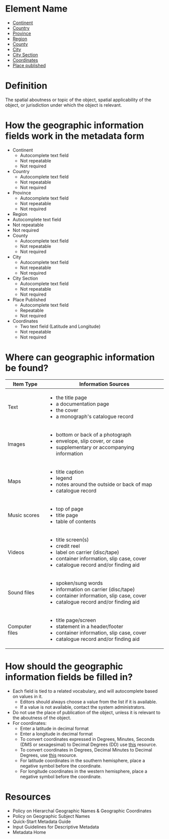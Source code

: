 # Element Name

* [Continent](https://www.dublincore.org/specifications/dublin-core/dcmi-terms/#http://purl.org/dc/terms/coverage)
* [Country](https://www.dublincore.org/specifications/dublin-core/dcmi-terms/#http://purl.org/dc/terms/coverage)
* [Province](https://www.dublincore.org/specifications/dublin-core/dcmi-terms/#http://purl.org/dc/terms/coverage)
* [Region](https://www.dublincore.org/specifications/dublin-core/dcmi-terms/#http://purl.org/dc/terms/coverage)
* [County](https://www.dublincore.org/specifications/dublin-core/dcmi-terms/#http://purl.org/dc/terms/coverage)
* [City](https://www.dublincore.org/specifications/dublin-core/dcmi-terms/#http://purl.org/dc/terms/coverage)
* [City Section](https://www.dublincore.org/specifications/dublin-core/dcmi-terms/#http://purl.org/dc/terms/coverage)
* [Coordinates](https://www.dublincore.org/specifications/dublin-core/dcmi-terms/#http://purl.org/dc/terms/spatial)
* [Place published](https://www.dublincore.org/specifications/dublin-core/dcmi-terms/#http://purl.org/dc/terms/coverage)

# Definition

The spatial aboutness or topic of the object, spatial applicability of the object, or jurisdiction under which the object is relevant.

# How the geographic information fields work in the metadata form

* Continent
  * Autocomplete text field
  * Not repeatable
  * Not required
* Country
  * Autocomplete text field
  * Not repeatable
  * Not required
* Province
  * Autocomplete text field
  * Not repeatable
  * Not required
*  Region
  * Autocomplete text field
  * Not repeatable
  * Not required
* County
  * Autocomplete text field
  * Not repeatable
  * Not required
* City
  * Autocomplete text field
  * Not repeatable
  * Not required
* City Section
  * Autocomplete text field
  * Not repeatable
  * Not required
* Place Published
  * Autocomplete text field
  * Repeatable
  * Not required
* Coordinates
  * Two text field (Latitude and Longitude)
  * Not repeatable
  * Not required

# Where can geographic information be found?

| Item Type | Information Sources |
| --------- | ------------------- |
| Text | <ul><li>the title page</li><li>a documentation page</li><li>the cover</li><li>a monograph's catalogue record</li></ul> |
| Images | <ul><li>bottom or back of a photograph</li><li>envelope, slip cover, or case</li><li>supplementary or accompanying information</li></ul> |
| Maps | <ul><li>title caption</li><li>legend</li><li>notes around the outside or back of map</li><li>catalogue record</li></ul> |
| Music scores | <ul><li>top of page</li><li>title page</li><li>table of contents</li></ul> |
| Videos | <ul><li>title screen(s)</li><li>credit reel</li><li>label on carrier (disc/tape)</li><li>container information, slip case, cover</li><li>catalogue record and/or finding aid</li></ul> |
| Sound files | <ul><li>spoken/sung words</li><li>information on carrier (disc/tape)</li><li>container information, slip case, cover</li><li>catalogue record and/or finding aid</li></ul> |
| Computer files | <ul><li>title page/screen</li><li>statement in a header/footer</li><li>container information, slip case, cover</li><li>catalogue record and/or finding aid</li></ul> |

# How should the geographic information fields be filled in?

* Each field is tied to a related vocabulary, and will autocomplete based on values in it.
  * Editors should always choose a value from the list if it is available.
  * If a value is not available, contact the system administrators. 
* Do not use the place of publication of the object, unless it is relevant to the aboutness of the object.
* For coordinates:
  * Enter a latitude in decimal format
  * Enter a longitude in decimal format
  * To convert coordinates expressed in Degrees, Minutes, Seconds (DMS or sexagesimal) to Decimal Degrees (DD) use [this]( https://latlongdata.com/lat-long-converter/) resource.
  * To convert coordinates in Degrees, Decimal Minutes to Decimal Degrees, use [this](https://latlongdata.com/lat-long-converter/) resource.
  * For latitude coordinates in the southern hemisphere, place a negative symbol before the coordinate.
  * For longitude coordinates in the western hemisphere, place a negative symbol before the coordinate.

# Resources

* Policy on Hierarchal Geographic Names & Geographic Coordinates
* Policy on Geographic Subject Names
* Quick-Start Metadata Guide
* Input Guidelines for Descriptive Metadata
* Metadata Home
